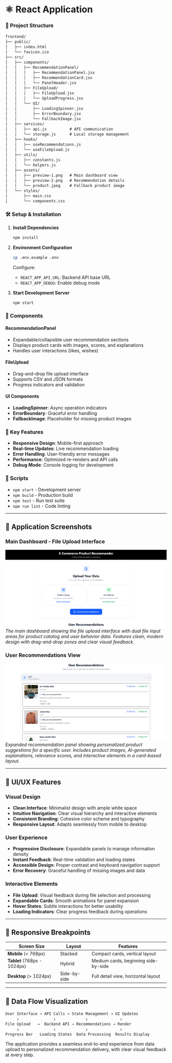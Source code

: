 # ⚛️ React Application

### 📁 Project Structure
```
frontend/
├── public/
│   ├── index.html
│   └── favicon.ico
├── src/
│   ├── components/
│   │   ├── RecommendationPanel/
│   │   │   ├── RecommendationPanel.jsx
│   │   │   ├── RecommendationCard.jsx
│   │   │   └── PanelHeader.jsx
│   │   ├── FileUpload/
│   │   │   ├── FileUpload.jsx
│   │   │   └── UploadProgress.jsx
│   │   └── UI/
│   │       ├── LoadingSpinner.jsx
│   │       ├── ErrorBoundary.jsx
│   │       └── FallbackImage.jsx
│   ├── services/
│   │   ├── api.js          # API communication
│   │   └── storage.js      # Local storage management
│   ├── hooks/
│   │   ├── useRecommendations.js
│   │   └── useFileUpload.js
│   ├── utils/
│   │   ├── constants.js
│   │   └── helpers.js
│   ├── assets/
│   │   ├── preview-1.png   # Main dashboard view
│   │   ├── preview-2.png   # Recommendation details
│   │   └── product.jpeg    # Fallback product image
│   └── styles/
│       ├── main.css
│       └── components.css
```

### 🛠️ Setup & Installation

1. **Install Dependencies**
   ```bash
   npm install
   ```

2. **Environment Configuration**
   ```bash
   cp .env.example .env
   ```
   Configure:
   - `REACT_APP_API_URL`: Backend API base URL
   - `REACT_APP_DEBUG`: Enable debug mode

3. **Start Development Server**
   ```bash
   npm start
   ```

### 🎯 Components

#### RecommendationPanel
- Expandable/collapsible user recommendation sections
- Displays product cards with images, scores, and explanations
- Handles user interactions (likes, wishes)

#### FileUpload
- Drag-and-drop file upload interface
- Supports CSV and JSON formats
- Progress indicators and validation

#### UI Components
- **LoadingSpinner**: Async operation indicators
- **ErrorBoundary**: Graceful error handling
- **FallbackImage**: Placeholder for missing product images

### 🔧 Key Features

- **Responsive Design**: Mobile-first approach
- **Real-time Updates**: Live recommendation loading
- **Error Handling**: User-friendly error messages
- **Performance**: Optimized re-renders and API calls
- **Debug Mode**: Console logging for development

### 🚦 Scripts

- `npm start` - Development server
- `npm build` - Production build
- `npm test` - Run test suite
- `npm run lint` - Code linting

---

## 📸 Application Screenshots

### Main Dashboard - File Upload Interface
![Main Dashboard](./src/assets/preview-1.png)
*The main dashboard showing the file upload interface with dual file input areas for product catalog and user behavior data. Features clean, modern design with drag-and-drop zones and clear visual feedback.*

### User Recommendations View
![Recommendations View](./src/assets/preview-2.png)
*Expanded recommendation panel showing personalized product suggestions for a specific user. Includes product images, AI-generated explanations, relevance scores, and interactive elements in a card-based layout.*

---

## 🎨 UI/UX Features

### Visual Design
- **Clean Interface**: Minimalist design with ample white space
- **Intuitive Navigation**: Clear visual hierarchy and interactive elements
- **Consistent Branding**: Cohesive color scheme and typography
- **Responsive Layout**: Adapts seamlessly from mobile to desktop

### User Experience
- **Progressive Disclosure**: Expandable panels to manage information density
- **Instant Feedback**: Real-time validation and loading states
- **Accessible Design**: Proper contrast and keyboard navigation support
- **Error Recovery**: Graceful handling of missing images and data

### Interactive Elements
- **File Upload**: Visual feedback during file selection and processing
- **Expandable Cards**: Smooth animations for panel expansion
- **Hover States**: Subtle interactions for better usability
- **Loading Indicators**: Clear progress feedback during operations

---

## 📱 Responsive Breakpoints

| Screen Size | Layout | Features |
|-------------|--------|----------|
| **Mobile** (< 768px) | Stacked | Compact cards, vertical layout |
| **Tablet** (768px - 1024px) | Hybrid | Medium cards, beginning side-by-side |
| **Desktop** (> 1024px) | Side-by-side | Full detail view, horizontal layout |

---

## 🔄 Data Flow Visualization

```
User Interface → API Calls → State Management → UI Updates
     ↓               ↓             ↓              ↓
File Upload   →  Backend API → Recommendations → Render
     ↓               ↓             ↓              ↓
Progress Bar   Loading States  Data Processing  Results Display
```

The application provides a seamless end-to-end experience from data upload to personalized recommendation delivery, with clear visual feedback at every step.